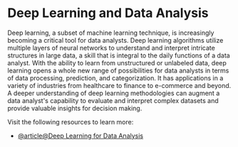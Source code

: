 # Deep Learning and Data Analysis

Deep learning, a subset of machine learning technique, is increasingly becoming a critical tool for data analysts. Deep learning algorithms utilize multiple layers of neural networks to understand and interpret intricate structures in large data, a skill that is integral to the daily functions of a data analyst. With the ability to learn from unstructured or unlabeled data, deep learning opens a whole new range of possibilities for data analysts in terms of data processing, prediction, and categorization. It has applications in a variety of industries from healthcare to finance to e-commerce and beyond. A deeper understanding of deep learning methodologies can augment a data analyst's capability to evaluate and interpret complex datasets and provide valuable insights for decision making.

Visit the following resources to learn more:

- [@article@Deep Learning for Data Analysis](https://www.ibm.com/think/topics/deep-learning)